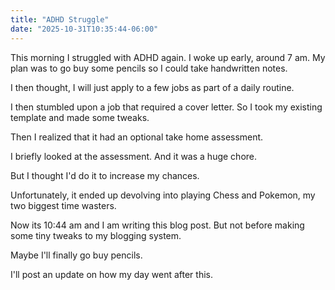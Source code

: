 ```yaml
---
title: "ADHD Struggle"
date: "2025-10-31T10:35:44-06:00"
---
```


This morning I struggled with ADHD again. I woke up early, around 7 am. My plan was to go buy some pencils so I could take handwritten notes. 

I then thought, I will just apply to a few jobs as part of a daily routine. 

I then stumbled upon a job that required a cover letter. So I took my existing template and made some tweaks. 

Then I realized that it had an optional take home assessment. 

I briefly looked at the assessment. And it was a huge chore. 

But I thought I'd do it to increase my chances. 

Unfortunately, it ended up devolving into playing Chess and Pokemon, my two biggest time wasters.

Now its 10:44 am and I am writing this blog post. But not before making some tiny tweaks to my blogging system. 

Maybe I'll finally go buy pencils. 

I'll post an update on how my day went after this. 